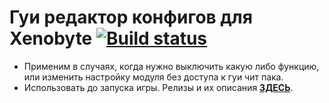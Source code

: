 # Гуи редактор конфигов для Xenobyte  [![Build status](https://ci.appveyor.com/api/projects/status/o3i6y5xiai9rgod7?svg=true)](https://ci.appveyor.com/project/N1nt4nd0/configmanager)
- Применим в случаях, когда нужно выключить какую либо функцию, или изменить настройку модуля без доступа к гуи чит пака.
- Использовать до запуска игры.
Релизы и их описания <a href="https://github.com/N1nt4nd0/ConfigManager/releases"><b>ЗДЕСЬ</b></a>.
